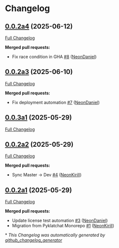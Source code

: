# Changelog

## [0.0.2a4](https://github.com/NeonGeckoCom/pyklatchat-client/tree/0.0.2a4) (2025-06-12)

[Full Changelog](https://github.com/NeonGeckoCom/pyklatchat-client/compare/0.0.2a3...0.0.2a4)

**Merged pull requests:**

- Fix race condition in GHA [\#8](https://github.com/NeonGeckoCom/pyklatchat-client/pull/8) ([NeonDaniel](https://github.com/NeonDaniel))

## [0.0.2a3](https://github.com/NeonGeckoCom/pyklatchat-client/tree/0.0.2a3) (2025-06-10)

[Full Changelog](https://github.com/NeonGeckoCom/pyklatchat-client/compare/0.0.3a1...0.0.2a3)

**Merged pull requests:**

- Fix deployment automation [\#7](https://github.com/NeonGeckoCom/pyklatchat-client/pull/7) ([NeonDaniel](https://github.com/NeonDaniel))

## [0.0.3a1](https://github.com/NeonGeckoCom/pyklatchat-client/tree/0.0.3a1) (2025-05-29)

[Full Changelog](https://github.com/NeonGeckoCom/pyklatchat-client/compare/0.0.2a2...0.0.3a1)

## [0.0.2a2](https://github.com/NeonGeckoCom/pyklatchat-client/tree/0.0.2a2) (2025-05-29)

[Full Changelog](https://github.com/NeonGeckoCom/pyklatchat-client/compare/0.0.2a1...0.0.2a2)

**Merged pull requests:**

- Sync Master -\> Dev [\#4](https://github.com/NeonGeckoCom/pyklatchat-client/pull/4) ([NeonKirill](https://github.com/NeonKirill))

## [0.0.2a1](https://github.com/NeonGeckoCom/pyklatchat-client/tree/0.0.2a1) (2025-05-29)

[Full Changelog](https://github.com/NeonGeckoCom/pyklatchat-client/compare/0.0.1...0.0.2a1)

**Merged pull requests:**

- Update license test automation [\#3](https://github.com/NeonGeckoCom/pyklatchat-client/pull/3) ([NeonDaniel](https://github.com/NeonDaniel))
- Migration from Pyklatchat Monorepo [\#1](https://github.com/NeonGeckoCom/pyklatchat-client/pull/1) ([NeonKirill](https://github.com/NeonKirill))



\* *This Changelog was automatically generated by [github_changelog_generator](https://github.com/github-changelog-generator/github-changelog-generator)*
